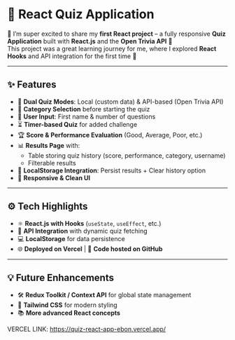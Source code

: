 # 🎯 React Quiz Application

🌟 I’m super excited to share my **first React project** – a fully responsive **Quiz Application** built with **React.js** and the **Open Trivia API** 🎉  
This project was a great learning journey for me, where I explored **React Hooks** and API integration for the first time 🚀  

---

## ✨ Features

- 📝 **Dual Quiz Modes**: Local (custom data) & API-based (Open Trivia API)  
- 📂 **Category Selection** before starting the quiz  
- 🙋 **User Input**: First name & number of questions  
- ⏳ **Timer-based Quiz** for added challenge  
- 🏆 **Score & Performance Evaluation** (Good, Average, Poor, etc.)  
- 📊 **Results Page** with:
  - Table storing quiz history (score, performance, category, username)  
  - Filterable results  
- 💾 **LocalStorage Integration**: Persist results + Clear history option  
- 📱 **Responsive & Clean UI**

---

## ⚙️ Tech Highlights

- ⚛️ **React.js with Hooks** (`useState`, `useEffect`, etc.)  
- 🔗 **API Integration** with dynamic quiz fetching  
- 💻 **LocalStorage** for data persistence  
- 🌐 **Deployed on Vercel** | 📂 **Code hosted on GitHub**  

---

## 💡 Future Enhancements

- 🛠 **Redux Toolkit / Context API** for global state management  
- 🎨 **Tailwind CSS** for modern styling  
- 📚 **More advanced React concepts**

VERCEL LINK: https://quiz-react-app-ebon.vercel.app/

